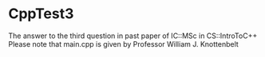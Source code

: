 # CppTest3
The answer to the third question in past paper of IC::MSc in CS::IntroToC++
Please note that main.cpp is given by Professor William J. Knottenbelt
